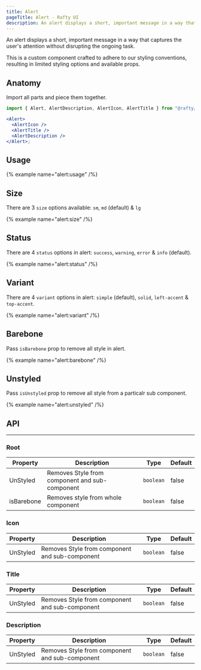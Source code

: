 ```yaml
---
title: Alert
pageTitle: Alert - Rafty UI
description: An alert displays a short, important message in a way that captures the user's attention without disrupting the ongoing task.
---
```


An alert displays a short, important message in a way that captures the user's attention without disrupting the ongoing task.

This is a custom component crafted to adhere to our styling conventions, resulting in limited styling options and available props.

## Anatomy

Import all parts and piece them together.

```jsx
import { Alert, AlertDescription, AlertIcon, AlertTitle } from "@rafty/ui";

<Alert>
  <AlertIcon />
  <AlertTitle />
  <AlertDescription />
</Alert>;
```

## Usage

{% example name="alert:usage" /%}

## Size

There are 3 `size` options available: `sm`, `md` (default) & `lg`

{% example name="alert:size" /%}

## Status

There are 4 `status` options in alert: `success`, `warning`, `error` & `info` (default).

{% example name="alert:status" /%}

## Variant

There are 4 `variant` options in alert: `simple` (default), `solid`, `left-accent` & `top-accent`.

{% example name="alert:variant" /%}

## Barebone

Pass `isBarebone` prop to remove all style in alert.

{% example name="alert:barebone" /%}

## Unstyled

Pass `isUnstyled` prop to remove all style from a particalr sub component.

{% example name="alert:unstyled" /%}

## API

---

### Root

| Property   | Description                                    | Type      | Default |
| ---------- | ---------------------------------------------- | --------- | ------- |
| UnStyled   | Removes Style from component and sub-component | `boolean` | false   |
| isBarebone | Removes style from whole component             | `boolean` | false   |

### Icon

| Property | Description                                    | Type      | Default |
| -------- | ---------------------------------------------- | --------- | ------- |
| UnStyled | Removes Style from component and sub-component | `boolean` | false   |

### Title

| Property | Description                                    | Type      | Default |
| -------- | ---------------------------------------------- | --------- | ------- |
| UnStyled | Removes Style from component and sub-component | `boolean` | false   |

### Description

| Property | Description                                    | Type      | Default |
| -------- | ---------------------------------------------- | --------- | ------- |
| UnStyled | Removes Style from component and sub-component | `boolean` | false   |
